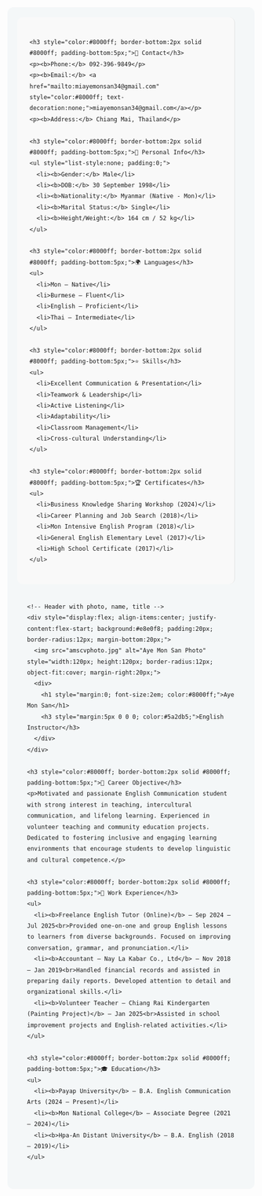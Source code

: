 <div style="display:flex; flex-wrap:wrap; font-family:'Poppins',sans-serif; background:#f4f7f8; padding:20px; border-radius:12px;">

  <!-- SIDEBAR -->
  <div style="flex:1; min-width:250px; background:#f9f9f9; padding:25px; border-radius:12px; line-height:1.6; border-right:1px solid #e0e0e0; margin-right:20px;">
    
    <h3 style="color:#8000ff; border-bottom:2px solid #8000ff; padding-bottom:5px;">📇 Contact</h3>
    <p><b>Phone:</b> 092-396-9849</p>
    <p><b>Email:</b> <a href="mailto:miayemonsan34@gmail.com" style="color:#8000ff; text-decoration:none;">miayemonsan34@gmail.com</a></p>
    <p><b>Address:</b> Chiang Mai, Thailand</p>

    <h3 style="color:#8000ff; border-bottom:2px solid #8000ff; padding-bottom:5px;">👤 Personal Info</h3>
    <ul style="list-style:none; padding:0;">
      <li><b>Gender:</b> Male</li>
      <li><b>DOB:</b> 30 September 1998</li>
      <li><b>Nationality:</b> Myanmar (Native - Mon)</li>
      <li><b>Marital Status:</b> Single</li>
      <li><b>Height/Weight:</b> 164 cm / 52 kg</li>
    </ul>

    <h3 style="color:#8000ff; border-bottom:2px solid #8000ff; padding-bottom:5px;">🌍 Languages</h3>
    <ul>
      <li>Mon — Native</li>
      <li>Burmese — Fluent</li>
      <li>English — Proficient</li>
      <li>Thai — Intermediate</li>
    </ul>

    <h3 style="color:#8000ff; border-bottom:2px solid #8000ff; padding-bottom:5px;">⭐ Skills</h3>
    <ul>
      <li>Excellent Communication & Presentation</li>
      <li>Teamwork & Leadership</li>
      <li>Active Listening</li>
      <li>Adaptability</li>
      <li>Classroom Management</li>
      <li>Cross-cultural Understanding</li>
    </ul>

    <h3 style="color:#8000ff; border-bottom:2px solid #8000ff; padding-bottom:5px;">🏆 Certificates</h3>
    <ul>
      <li>Business Knowledge Sharing Workshop (2024)</li>
      <li>Career Planning and Job Search (2018)</li>
      <li>Mon Intensive English Program (2018)</li>
      <li>General English Elementary Level (2017)</li>
      <li>High School Certificate (2017)</li>
    </ul>

  </div>

  <!-- MAIN CONTENT -->
  <div style="flex:2; min-width:300px; padding:20px; line-height:1.6;">

    <!-- Header with photo, name, title -->
    <div style="display:flex; align-items:center; justify-content:flex-start; background:#e8e0f8; padding:20px; border-radius:12px; margin-bottom:20px;">
      <img src="amscvphoto.jpg" alt="Aye Mon San Photo" style="width:120px; height:120px; border-radius:12px; object-fit:cover; margin-right:20px;">
      <div>
        <h1 style="margin:0; font-size:2em; color:#8000ff;">Aye Mon San</h1>
        <h3 style="margin:5px 0 0 0; color:#5a2db5;">English Instructor</h3>
      </div>
    </div>

    <h3 style="color:#8000ff; border-bottom:2px solid #8000ff; padding-bottom:5px;">🎯 Career Objective</h3>
    <p>Motivated and passionate English Communication student with strong interest in teaching, intercultural communication, and lifelong learning. Experienced in volunteer teaching and community education projects. Dedicated to fostering inclusive and engaging learning environments that encourage students to develop linguistic and cultural competence.</p>

    <h3 style="color:#8000ff; border-bottom:2px solid #8000ff; padding-bottom:5px;">💼 Work Experience</h3>
    <ul>
      <li><b>Freelance English Tutor (Online)</b> — Sep 2024 – Jul 2025<br>Provided one-on-one and group English lessons to learners from diverse backgrounds. Focused on improving conversation, grammar, and pronunciation.</li>
      <li><b>Accountant — Nay La Kabar Co., Ltd</b> — Nov 2018 – Jan 2019<br>Handled financial records and assisted in preparing daily reports. Developed attention to detail and organizational skills.</li>
      <li><b>Volunteer Teacher — Chiang Rai Kindergarten (Painting Project)</b> — Jan 2025<br>Assisted in school improvement projects and English-related activities.</li>
    </ul>

    <h3 style="color:#8000ff; border-bottom:2px solid #8000ff; padding-bottom:5px;">🎓 Education</h3>
    <ul>
      <li><b>Payap University</b> — B.A. English Communication Arts (2024 – Present)</li>
      <li><b>Mon National College</b> — Associate Degree (2021 – 2024)</li>
      <li><b>Hpa-An Distant University</b> — B.A. English (2018 – 2019)</li>
    </ul>

  </div>
</div>
